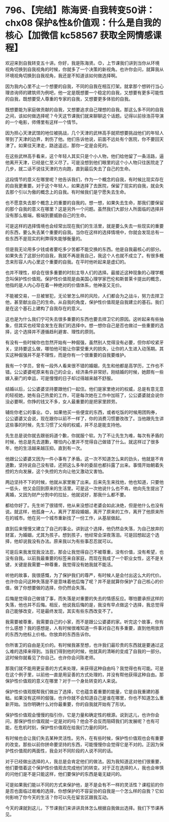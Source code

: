 # 796、【完结】陈海贤·自我转变50讲：chx08 保护&性&价值观：什么是自我的核心【加微信 kc58567 获取全网情感课程】

欢迎来到自我转变五十讲。你好，我是陈海贤。😊，上节课我们讲到当你从环境视角切换到自我视角的时候，你就多了一个决策的新视角。也许你会问，就算我从环境视角切换到自我视角，我还是不知道该如何做选择啊。

因为我内心里不止一个想要的自我，不同的自我在相互打架。就拿那个想转行当心理咨询师的建筑师为例吧，他一定是既想要一个稳定的自我，又想要有更多可能性的自我，既想要受人尊重的专家的自我，又想要更多体验的自我。

既想要能为家庭做贡献的自我，又想要追求自己理想的自我。那这么多不同的自我之间，该如何做选择呢？今天这节课我们就来聊聊这个话题。记得以前徐浩芬导演的一个电影，师傅里有这样一个情节。

因为担心天津武馆的地位被挑战，几个天津的武林高手就把想要挑战他们的年轻人带到了天津的边界，刺伤了他。他们告诉他说，前面不远处有个医院，你不要回天津了。如果往天津走，路途遥远，那你一定是会死的。

在这些武林高手看来，这个年轻人其实只是个小人物，他们给他留了一条活路，逼他离开天津，已经是仁至义尽了。可是没想到他们眼里的这个小人物只往医院走了几步，就二话不说往天津的方向跑，直到最后失去了自己的生命。

这段情节的意义在哪里呢？他告诉我们，作为一个概念的自我，有时候比现实存在的自我更重要。对于这个年轻人，如果选择了去医院，保留了现实的自我，就会失去那个引以为傲的概念上的自我。有时候我们是宁愿失去生命。

也不愿意失去那个概念上的重要的自我的。想一想，如果失去生命，那我们要保留的那个自我的意义在哪里？这是另外一个问题。虽然我们大部分人所面临的选择并没有那么极端，极端到要威胁自己的生命。

可是这样的选择情境也会经常出现在我们的生活里，就是要么失去一些现实的重要的东西，要么失去某个重要的自我。当你在这样的选择情境中，你就会发现总有一些东西不是现实的利弊得失能够衡量的。

但是我无论用多少钱或者要吃多少苦都不能交换的东西。他是自我最核心的部分。如果失去了这部分的自我，我就不再是我自己，我这个人也就不成立了。有很多概念来形容人内心里这个重要的自我。在平时他听起来是虚幻的。

也并不理性，却会在很多重要的时刻主导人们的选择。最接近这种现象的心理学概念叫保护性价值观。保护性价值观是由美国心理学家巴伦和斯普莱卡提出的概念，他指的是人内心存在着一种绝对的价值体系，他神圣又无价。

不能被交易，一旦被冒犯，无论冒怎么样的风险，人们都会为之战斗，努力去捍卫他，甚至献出自己的生命。从自我的角度，保护性价值观是自我建立的基石。我们是在这个基石上建构了自我存在的意义。

这也是为什么我们宁可失去很多重要的东西也要去捍卫它的原因。这听起来有些抽象，但其实也经常会发生在我们的选择中。想一想你自己是否也做过一些重要的选择，这个选择并不遵循趋利避害、理性的原则。

有没有一些时候你也忽然开始有一种倔强，虽然别人觉得没有必要，但你却咬紧牙关，坚持要这么做，哪怕他可能让你蒙受重大的损失，让你的人生进入动荡期。其实这种倔强并不是不理性，而是你有一个很重要的自我要维护。

我有一个学员，曾有一段外人看来很不错的婚姻，先生和他都是高学历，工作也不错。公公婆婆呢原来有自己的企业，经济条件非常好。刚结婚的时候，她颇有一些嫁入豪门的幸运，可是慢慢的日子却过得越来越不舒服。

结婚以后，公公婆婆坚持要跟他们一起住。他们是家里绝对的权威，总是有意无意的轻视她，她有自己热爱的工作，可是每次她在工作中加班了，公公婆婆就会说你没必要啊，你挣的钱又不多，女人最重要的是把家里顾劳。

辅佐你老公的事业。😊，如果他买一些便宜的东西，或者吃饭的时候用团购券，公公婆婆又会说，现在跟你以前不一样了，你的消费习惯要改改了。当他跟先生讲这些事的时候，先生习惯了父母的权威，并不总是能支持他。

先生总是说你就去跟爸妈道个歉，你就服个软。为了不让先生为难，每次有矛盾的时候，他总是先去道歉，哪怕内心里并不觉得自己做错了什么。就这样过了很多年，他的生活越来越压抑。直到有一次。

他跟公公婆婆又因为一件小事有了矛盾。这一次不知道怎么来的劲头，他就是不肯道歉，坚持说自己没有错，还把这么多年的委屈也都抖露了出来。事情开始朝着失控的方向发展，这个失控的方向让他又激动又害怕。

两边坚持不下的时候，他就从家里搬了出来。后来先生来找他，他也知道，只要他一低头，他又会回到原来的生活里。可是这一次他说什么也不肯。他向先生提出了离婚，又因为财产分割中的拉扯，他就说好，那我什么都不要。

都给你好了。先生听了很错愕，他从来没想过老婆会如此决绝，但是他什么也没有说。就这样，他孤身一人，离开了那段婚姻，离开了原来的工作，离开了他原来所在的城市。他在另一个城市重新找了一份工作，从基层做起。

直到后来慢慢又建立了自己的事业。讲到这个选择，他仍然会失落，为自己放弃的财富，为婚姻，尤其为孩子。想到孩子，他经常会深夜落泪。可是回想起这个选择，他却说我没有办法。原来我以为有些事忍忍就可以。

可是后来我发现我没法忍，那会让我觉得自己不被尊重，没有价值，没有希望，也没有自我。以前我最重要的标签来自家庭，而现在我成了一个职业女性，这不是关键，关键是我需要一种尊重，我觉得没有她我就不能活。

听他的故事，我很感慨，为了保护我们的尊严，有时候人是会付出这么大的代价。也许你会问这种失落是不是意味着他后悔了呢？并不是就算你保护了自己核心的价值，做了你想要做的选择，你仍然会失落。

后悔是觉得自己做错了事，而失落是对重要的失去的情感反应。哪怕要承担这样的失落，他也并不后悔。相反，他说我后悔的是，我没有早点做这个选择，我总觉得自己能够改变，可是最终发现，其实有些东西改变不了。

我需要被尊重，我需要自己的小家，而不是跟公公婆婆的家。听完这个故事，你有什么感想？我的感想是，人有时候很难知道一件事对自己有多重要，直到他用放弃的东西为他标上价格。你放弃的东西告诉你。

你所害卫的自由是无价的。有时候我甚至想，也许我们最珍贵的东西就是要通过这么难的选择来得到。当我们得到他的时候，他就真的清晰的变成了自我的一部分。这时候你就看见了你自己。也许你会问陈老师。

那我们就不能用更妥善的方式来处理，来获得这种自由吗？我觉得也有可能。可是在这个例子里，以前他一直是用妥善的方式处理的，并没有帮他获得这种自由。那保护性价值观的意义在哪里？对于一个身处转变的人来说。

保护性价值观既帮我们做出了选择，它也蕴含着重要的能量，它是自我重建的基础。如果没有这样的倔强，也许你就不会知道自己是谁在哪里，你也不知道怎么重新开始。当你明确什么对你最重要，你的自我就开始有了形状。

保护性价值观会慢慢的指引你，它是力量和确定性的根源。说到这儿，也许你会问，那保护性价值观就一定是对的吗？他会不会反而阻碍我们的发展呢？也有可能，在危机时刻，保护性价值观在给我们力量的同时。

有时候也会让我们失去某种灵活性。另外，在有些时候，保护性价值观也会有重要的改变。那些以前你拼命要坚持的东西，可能慢慢你会觉得它是不对的。正因为保护性价值观的两面性，我会对不同阶段的人说不同的话。

对于已经做出选择的人，我总是会肯定他们的做法。因为我知道这对他们很重要，他们要借着这个保护性价值观去完成他们的转变。对于正在选择的人，我也会审慎的问他们是不是只能这样，他们要保护的东西是毫无疑问的。

可是如果我们能以不同的方式来保护他，是不是会有不一样的灵活性？课程前的你是否也面临过艰难的选择，你想保护的不容妥协的自我是一个怎么样的自我？它如何影响了你今天的生活？你可以先在留言区跟我互动。

今天的课就到这儿，下节课我们来讲讲具体怎么根据自我做出选择。我们下节课再见。